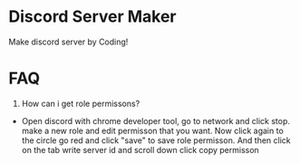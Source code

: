 # Discord Server Maker
Make discord server by Coding!



# FAQ
1. How can i get role permissons?
- Open discord with chrome developer tool, go to network and click stop. make a new role and edit permisson that you want. Now click again to the circle go red and click "save" to save role permisson. And then click on the tab write server id and scroll down click copy permisson
